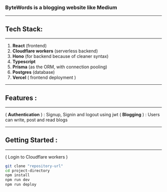 ### ByteWords is a blogging website like Medium
_______________________________________________

## Tech Stack:
______________
1. **React** (frontend)
2. **Cloudflare workers** (serverless backend)
3. **Hono** (for backend because of cleaner syntax)
4. **Typescript**
5. **Prisma** (as the ORM, with connection pooling)
6. **Postgres** (database)
7. **Vercel** ( frontend deployment )

_______________________________________________

## Features : 
_____________
( **Authentication** ) : Signup, Signin and logout using jwt
( **Blogging** ) : Users can write, post and read blogs
_______________________________________________

## Getting Started : 
____________________

( Login to Cloudflare workers )

```sh
git clone "repository-url"
cd project-directory
npm install
npm run dev
npm run deploy







